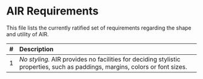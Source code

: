 # AIR Requirements

This file lists the currently ratified set of requirements regarding the shape and utility of AIR.

|   # | Description |
|----:|:------------|
|   1 | _No styling._ AIR provides no facilities for deciding stylistic properties, such as paddings, margins, colors or font sizes.
